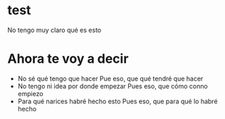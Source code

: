# test
No tengo muy claro qué es esto

# Ahora te voy a decir
- No sé qué tengo que hacer
Pue eso, que qué tendré que hacer
- No tengo ni idea por donde empezar
Pues eso, que cómo conno empiezo
- Para qué narices habré hecho esto
Pues eso, que para qué lo habré hecho

